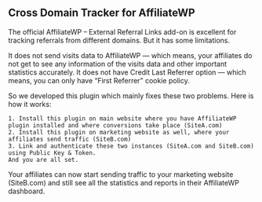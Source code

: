 ## Cross Domain Tracker for AffiliateWP

The official AffiliateWP – External Referral Links add-on is excellent for tracking referrals from different domains. But it has some limitations.

It does not send visits data to AffiliateWP — which means, your affiliates do not get to see any information of the visits data and other important statistics accurately.
It does not have Credit Last Referrer option — which means, you can only have “First Referrer” cookie policy.

So we developed this plugin which mainly fixes these two problems. Here is how it works:

```
1. Install this plugin on main website where you have AffiliateWP plugin installed and where conversions take place (SiteA.com)
2. Install this plugin on marketing website as well, where your affiliates send traffic (SiteB.com)
3. Link and authenticate these two instances (SiteA.com and SiteB.com) using Public Key & Token.
And you are all set. 
```
Your affiliates can now start sending traffic to your marketing website (SiteB.com) and still see all the statistics and reports in their AffiliateWP dashboard.
